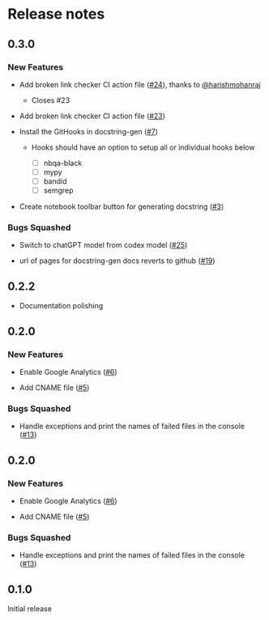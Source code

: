 # Release notes

<!-- do not remove -->

## 0.3.0

### New Features

- Add broken link checker CI action file ([#24](https://github.com/airtai/docstring-gen/pull/24)), thanks to [@harishmohanraj](https://github.com/harishmohanraj)
  - Closes #23

- Add broken link checker CI action file ([#23](https://github.com/airtai/docstring-gen/issues/23))

- Install the GitHooks in docstring-gen ([#7](https://github.com/airtai/docstring-gen/issues/7))
  - Hooks should have an option to setup all or individual hooks below

    - [ ] nbqa-black
    - [ ] mypy
    - [ ] bandid
    - [ ] semgrep

- Create notebook toolbar button for generating docstring ([#3](https://github.com/airtai/docstring-gen/issues/3))

### Bugs Squashed

- Switch to chatGPT model from codex model ([#25](https://github.com/airtai/docstring-gen/issues/25))

- url of pages for docstring-gen docs reverts to github ([#19](https://github.com/airtai/docstring-gen/issues/19))


## 0.2.2

- Documentation polishing


## 0.2.0

### New Features

- Enable Google Analytics ([#6](https://github.com/airtai/docstring-gen/issues/6))

- Add CNAME file ([#5](https://github.com/airtai/docstring-gen/issues/5))

### Bugs Squashed

- Handle exceptions and print the names of failed files in the console ([#13](https://github.com/airtai/docstring-gen/issues/13))


## 0.2.0

### New Features

- Enable Google Analytics ([#6](https://github.com/airtai/docstring-gen/issues/6))

- Add CNAME file ([#5](https://github.com/airtai/docstring-gen/issues/5))

### Bugs Squashed

- Handle exceptions and print the names of failed files in the console ([#13](https://github.com/airtai/docstring-gen/issues/13))


## 0.1.0

Initial release



